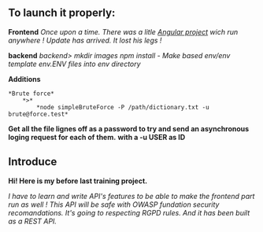 ## To launch it properly:

__Frontend__
*Once upon a time. There was a litle [Angular project](https://github.com/OpenClassrooms-Student-Center/dwj-projet6.git) wich run anywhere !
Update has arrived. It lost his legs !*

__backend__
	*backend>*
		*mkdir images*
		*npm install*
*- Make based env/env template env.ENV files into env directory*

__Additions__

	*Brute force*
		*>*
			*node simpleBruteForce -P /path/dictionary.txt -u brute@force.test*
**Get all the file lignes off as a password to try and send an asynchronous loging request for each of them.**
**with a -u USER as ID**
	

## Introduce

__Hi! Here is my before last training project.__

*I have to learn and write API's features to be able to make the frontend part run as well ! 
This API will be safe with OWASP fundation security recomandations.
It's going to respecting RGPD rules.
And it has been built as a REST API.*
